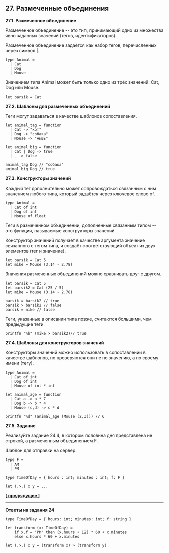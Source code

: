 ## 27. Размеченные объединения

**27.1. Размеченное объединение**

Размеченное объединение -- это тип, принимающий одно из множества явно заданных значений (тегов, идентификаторов).

Размеченное объединение задаётся как набор тегов, перечисленных через символ |.

```
type Animal = 
  | Cat
  | Dog
  | Mouse
```

Значением типа Animal может быть только одно из трёх значений: Cat, Dog или Mouse.

```
let barsik = Cat
```

**27.2. Шаблоны для размеченных объединений**

Теги могут задаваться в качестве шаблонов сопоставления.

```
let animal_tag = function
  | Cat -> "кот"
  | Dog -> "собака"
  | Mouse -> "мышь"

let animal_big = function
  | Cat | Dog -> true
  | _ -> false

animal_tag Dog // "собака" 
animal_big Dog // true
```

**27.3. Конструкторы значений**

Каждый тег дополнительно может сопровождаться связанным с ним значением любого типа, который задаётся через ключевое слово of.

```
type Animal = 
  | Cat of int
  | Dog of int
  | Mouse of float
```

Теги в размеченном объединении, дополненные связанным типом -- это функции, называемые конструкторы значений.

Конструктор значений получает в качестве аргумента значение связанного с тегом типа, и создаёт соответствующий объект из двух элементов (тег и значение).

```
let barsik = Cat 5
let mike = Mouse (3.14 - 2.78)
```

Значения размеченных объединений можно сравнивать друг с другом.

```
let barsik = Cat 5
let barsik2 = Cat (25 / 5)
let mike = Mouse (3.14 - 2.78)

barsik = barsik2 // true
barsik > barsik2 // false
barsik = mike // false
```

Теги, указанные в описании типа позже, считаются большими, чем предыдущие теги.

```
printfn "%b" (mike > barsik2)// true
```

**27.4. Шаблоны для конструкторов значений**

Конструкторы значений можно использовать в сопоставлении в качестве шаблонов, но проверяются они не по значению, а по своему имени (тегу).

```
type Animal = 
  | Cat of int
  | Dog of int
  | Mouse of int * int

let animal_age = function
  | Cat a -> a * 7
  | Dog b -> b * 4
  | Mouse (c,d) -> c * d

printfn "%d" (animal_age (Mouse (2,3))) // 6
```

**27.5. Задание**

Реализуйте задание 24.4, в котором половина дня представлена не строкой, а размеченным объединением F.

Шаблон для отправки на сервер:

```
type F = 
  | AM
  | PM

type TimeOfDay = { hours : int; minutes : int; f: F }

let (.>.) x y = ...
```

**[[ предыдущее ]](https://skillsmart.ru/fp/fsh/f94ee11c69.html)**

---

**Ответы на задания 24**

```
type TimeOfDay = { hours: int; minutes: int; f: string }

let transform (x: TimeOfDay) = 
    if x.f = "PM" then (x.hours + 12) * 60 + x.minutes
    else x.hours * 60 + x.minutes

let (.>.) x y = (transform x) > (transform y)
```
